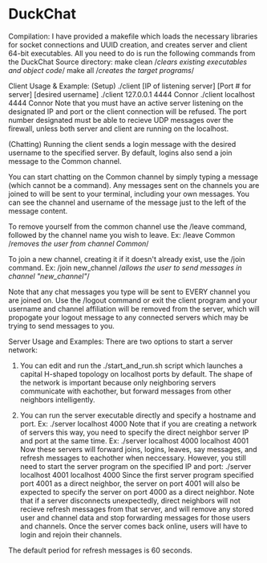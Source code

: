 # DuckChat
Compilation:
  I have provided a makefile which loads the necessary libraries for socket connections and UUID creation, and creates server and client 64-bit executables.
  All you need to do is run the following commands from the DuckChat Source directory:
  make clean /*clears existing executables and object code*/
  make all /*creates the target programs*/

Client Usage & Example:
  (Setup)
      ./client [IP of listening server] [Port # for server] [desired username]
      ./client 127.0.0.1 4444 Connor
      ./client localhost 4444 Connor
  Note that you must have an active server listening on the designated IP and port or the client connection will be refused.
  The port number designated must be able to recieve UDP messages over the firewall, unless both server and client are running on the localhost.
  
  (Chatting)
  Running the client sends a login message with the desired username to the specified server.
  By default, logins also send a join message to the Common channel.
  
  You can start chatting on the Common channel by simply typing a message (which cannot be a command).
  Any messages sent on the channels you are joined to will be sent to your terminal, including your own messages.  You can see the channel and username of the message just to the left of the message content.
  
  To remove yourself from the common channel use the /leave command, followed by the channel name you wish to leave. Ex:
      /leave Common /*removes the user from channel Common*/
  
  To join a new channel, creating it if it doesn't already exist, use the /join command. Ex:
      /join new_channel /*allows the user to send messages in channel "new_channel"*/
  
  Note that any chat messages you type will be sent to EVERY channel you are joined on.
  Use the /logout command or exit the client program and your username and channel affiliation will be removed from the server, which will propogate your logout message to any connected servers which may be trying to send messages to you.
  
  
Server Usage and Examples:
  There are two options to start a server network:
    
  1) You can edit and run the ./start_and_run.sh script which launches a capital H-shaped topology on localhost ports by default.  The shape of the network is important because only neighboring servers communicate with eachother, but forward messages from other neighbors intelligently.
    
  2) You can run the server executable directly and specify a hostname and port. Ex:
      ./server localhost 4000
  Note that if you are creating a network of servers this way, you need to specify the direct neighbor server IP and port at the same time. Ex:
      ./server localhost 4000 localhost 4001 
  Now these servers will forward joins, logins, leaves, say messages, and refresh messages to eachother when neccessary.
  However, you still need to start the server program on the specified IP and port:
      ./server localhost 4001 localhost 4000 
  Since the first server program specified port 4001 as a direct neighbor, the server on port 4001 will also be expected to specify the server on port 4000 as a direct neighbor.
  Note that if a server disconnects unexpectedly, direct neighbors will not recieve refresh messages from that server, and will remove any stored user and channel data and stop forwarding messages for those users and channels.  Once the server comes back online, users will have to login and rejoin their channels.
    
  The default period for refresh messages is 60 seconds.

